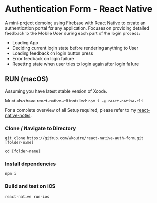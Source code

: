 # Authentication Form - React Native

A mini-project demoing using Firebase with React Native to create an authentication portal for any application. Focuses on providing detailed feedback to the Mobile User during each part of the login process:

* Loading App
* Deciding current login state before rendering anything to User
* Loading feedback on login button press
* Error feedback on login failure
* Resetting state when user tries to login again after login failure

## RUN (macOS)

Assuming you have latest stable version of Xcode.

Must also have react-native-cli installed: ```npm i -g react-native-cli```

For a complete overview of all Setup required, please refer to my [react-native-notes](https://github.com/wkoutre/react-native-notes/blob/master/README.md).

### Clone / Navigate to Directory

```git clone https://github.com/wkoutre/react-native-auth-form.git [folder-name]```

```cd [folder-name]```

### Install dependencies

```npm i ```

### Build and test on iOS

 ```react-native run-ios```
